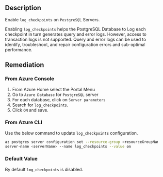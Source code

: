 ## Description

Enable `log_checkpoints` on `PostgreSQ`L Servers.

Enabling `log_checkpoints` helps the PostgreSQL Database to Log each checkpoint in turn generates query and error logs. However, access to transaction logs is not supported. Query and error logs can be used to identify, troubleshoot, and repair configuration errors and sub-optimal performance.

## Remediation

### From Azure Console

1. From Azure Home select the Portal Menu
2. Go to `Azure Database` for `PostgreSQL` server
3. For each database, click on `Server parameters`
4. Search for `log_checkpoints`.
5. Click `ON` and save.

### From Azure CLI

Use the below command to update `log_checkpoints` configuration.

```bash
az postgres server configuration set --resource-group <resourceGroupName> --
server-name <serverName> --name log_checkpoints --value on
```

### Default Value

By default `log_checkpoints` is disabled.